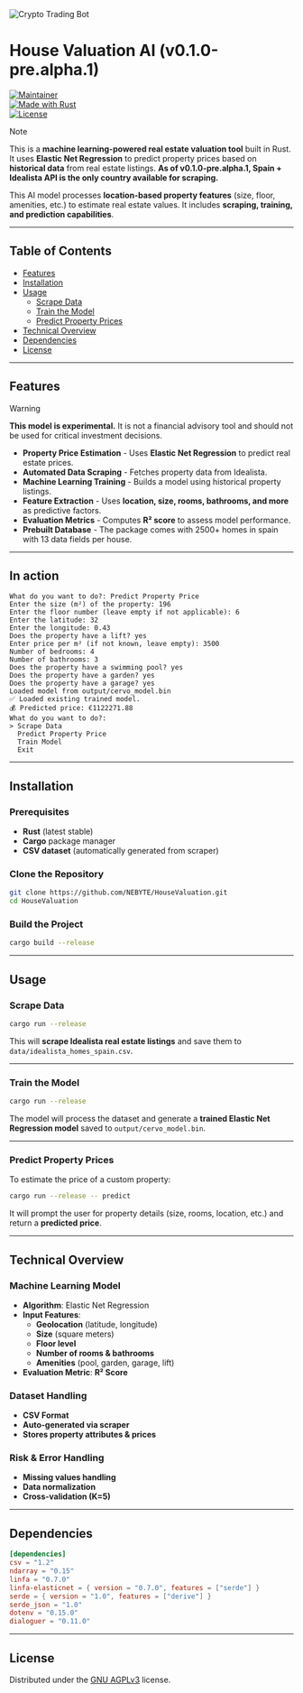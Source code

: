 <img src="https://l7mozmkiwy.ufs.sh/f/HKemhjN71TyOBDSBjRYWE0OaYPF9Vq4jUDItmN6JuXrkiTAe" alt="Crypto Trading Bot">

# House Valuation AI (v0.1.0-pre.alpha.1)

[![Maintainer](https://img.shields.io/badge/maintainer-NEBYTE-blue)](https://github.com/carlos-crypto)  
[![Made with Rust](https://img.shields.io/badge/Made%20with-Rust-1f425f.svg)](https://www.rust-lang.org/)  
[![License](https://img.shields.io/badge/License-GNU_AGPLv3-blue)](https://choosealicense.com/licenses/agpl-3.0/)

> [!NOTE]  
> This is a **machine learning-powered real estate valuation tool** built in Rust. It uses **Elastic Net Regression** to predict property prices based on **historical data** from real estate listings. **As of v0.1.0-pre.alpha.1, Spain + Idealista API is the only country available for scraping.**

This AI model processes **location-based property features** (size, floor, amenities, etc.) to estimate real estate values. It includes **scraping, training, and prediction capabilities**.

---

## Table of Contents

- [Features](#features)
- [Installation](#installation)
- [Usage](#usage)
    - [Scrape Data](#scrape-data)
    - [Train the Model](#train-the-model)
    - [Predict Property Prices](#predict-property-prices)
- [Technical Overview](#technical-overview)
- [Dependencies](#dependencies)
- [License](#license)

---

## Features

> [!WARNING]  
> **This model is experimental.** It is not a financial advisory tool and should not be used for critical investment decisions.

- **Property Price Estimation** - Uses **Elastic Net Regression** to predict real estate prices.
- **Automated Data Scraping** - Fetches property data from Idealista.
- **Machine Learning Training** - Builds a model using historical property listings.
- **Feature Extraction** - Uses **location, size, rooms, bathrooms, and more** as predictive factors.
- **Evaluation Metrics** - Computes **R² score** to assess model performance.
- **Prebuilt Database** - The package comes with 2500+ homes in spain with 13 data fields per house.

---
## In action

```shell
What do you want to do?: Predict Property Price
Enter the size (m²) of the property: 196
Enter the floor number (leave empty if not applicable): 6
Enter the latitude: 32
Enter the longitude: 0.43
Does the property have a lift? yes
Enter price per m² (if not known, leave empty): 3500
Number of bedrooms: 4
Number of bathrooms: 3
Does the property have a swimming pool? yes
Does the property have a garden? yes
Does the property have a garage? yes
Loaded model from output/cervo_model.bin
✅ Loaded existing trained model.
💰 Predicted price: €1122271.88
What do you want to do?:
> Scrape Data
  Predict Property Price
  Train Model
  Exit

```

---

## Installation

### Prerequisites

- **Rust** (latest stable)
- **Cargo** package manager
- **CSV dataset** (automatically generated from scraper)

### Clone the Repository

```sh
git clone https://github.com/NEBYTE/HouseValuation.git
cd HouseValuation
```

### Build the Project

```sh
cargo build --release
```

---

## Usage

### Scrape Data

```sh
cargo run --release
```

This will **scrape Idealista real estate listings** and save them to `data/idealista_homes_spain.csv`.

---

### Train the Model

```sh
cargo run --release
```

The model will process the dataset and generate a **trained Elastic Net Regression model** saved to `output/cervo_model.bin`.

---

### Predict Property Prices

To estimate the price of a custom property:

```sh
cargo run --release -- predict
```

It will prompt the user for property details (size, rooms, location, etc.) and return a **predicted price**.

---

## Technical Overview

### **Machine Learning Model**
- **Algorithm**: Elastic Net Regression
- **Input Features**:
    - **Geolocation** (latitude, longitude)
    - **Size** (square meters)
    - **Floor level**
    - **Number of rooms & bathrooms**
    - **Amenities** (pool, garden, garage, lift)
- **Evaluation Metric**: **R² Score**

### **Dataset Handling**
- **CSV Format**
- **Auto-generated via scraper**
- **Stores property attributes & prices**

### **Risk & Error Handling**
- **Missing values handling**
- **Data normalization**
- **Cross-validation (K=5)**

---

## Dependencies

```toml
[dependencies]
csv = "1.2"
ndarray = "0.15"
linfa = "0.7.0"
linfa-elasticnet = { version = "0.7.0", features = ["serde"] }
serde = { version = "1.0", features = ["derive"] }
serde_json = "1.0"
dotenv = "0.15.0"
dialoguer = "0.11.0"
```

---

## License

Distributed under the [GNU AGPLv3](https://choosealicense.com/licenses/agpl-3.0/) license.